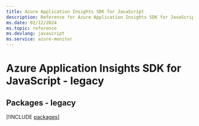 ```yaml
---
title: Azure Application Insights SDK for JavaScript
description: Reference for Azure Application Insights SDK for JavaScript
ms.date: 02/12/2024
ms.topic: reference
ms.devlang: javascript
ms.service: azure-monitor
---
```

# Azure Application Insights SDK for JavaScript - legacy
## Packages - legacy
[!INCLUDE [packages](application-insights-index.md)]